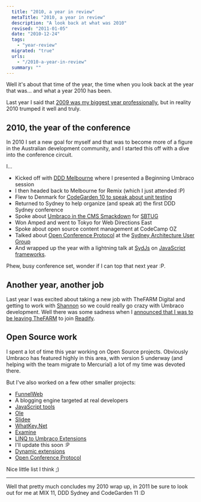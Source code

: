```yaml
---
  title: "2010, a year in review"
  metaTitle: "2010, a year in review"
  description: "A look back at what was 2010"
  revised: "2011-01-05"
  date: "2010-12-24"
  tags: 
    - "year-review"
  migrated: "true"
  urls: 
    - "/2010-a-year-in-review"
  summary: ""
---
```

Well it's about that time of the year, the time when you look back at the year that was... and what a year 2010 has been.

Last year I said that [2009 was my biggest year professionally][1], but in reality 2010 trumped it well and truly.

## 2010, the year of the conference

In 2010 I set a new goal for myself and that was to become more of a figure in the Australian development community, and I started this off with a dive into the conference circuit.

I...

* Kicked off with [DDD Melbourne][2] where I presented a Beginning Umbraco session
* I then headed back to Melbourne for Remix (which I just attended :P)
* Flew to Denmark for [CodeGarden 10 to speak about unit testing][3]
* Returned to Sydney to help organize (and speak at) the first DDD Sydney conference
* Spoke about [Umbraco in the CMS Smackdown][4] for [SBTUG][5]
* Won Amped and went to Tokyo for Web Directions East
* Spoke about open source content management at CodeCamp OZ 
* Talked about [Open Conference Protocol][6] at the [Sydney Architecture User Group][7]
* And wrapped up the year with a lightning talk at [SydJs][8] on [JavaScript frameworks][9].

Phew, busy conference set, wonder if I can top that next year :P.

## Another year, another job

Last year I was excited about taking a new job with TheFARM Digital and getting to work with [Shannon][10] so we could really go crazy with Umbraco development. Well there was some sadness when I [announced that I was to be leaving TheFARM][11] to join [Readify][12].

## Open Source work

I spent a lot of time this year working on Open Source projects. Obviously Umbraco has featured highly in this area, with version 5 underway (and helping with the team migrate to Mercurial) a lot of my time was devoted there.

But I've also worked on a few other smaller projects:

 * [FunnelWeb][13]
  * A blogging engine targeted at real developers
 * [JavaScript tools][14]
 * [Ole][15]
 * [Slidee][16]
 * [WhatKey.Net][17]
 * [Examine][18]
 * [LINQ to Umbraco Extensions][19]
  * I'll update this soon :P
 * [Dynamic extensions][20]
 * [Open Conference Protocol][21]

Nice little list I think ;)


----------

Well that pretty much concludes my 2010 wrap up, in 2011 be sure to look out for me at MIX 11, DDD Sydney and CodeGarden 11 :D


  [1]: /2009-a-year-in-review
  [2]: /dddmelbourne-umbraco
  [3]: /codegarden-10
  [4]: http://www.slideshare.net/CraigBailey/umbraco-in-10-minutes
  [5]: http://www.sbtug.com/
  [6]: http://openconferenceprotocol.org
  [7]: http://thesaug.org/
  [8]: http://sydjs.com
  [9]: /sydjs-javascript-frameworks
  [10]: http://shazwazza.com
  [11]: /all-good-things-come-to-an-end
  [12]: http://readify.net
  [13]: http://www.funnelweblog.com/
  [14]: /javascript-tools
  [15]: /ole
  [16]: http://hg.slace.biz/slidee
  [17]: /whatkey-net-for-your-javascript-keycode-glory
  [18]: http://examine.codeplex.com
  [19]: /linq-to-umbraco-extensions
  [20]: /dynamics-library
  [21]: http://openconferenceprotocol.org